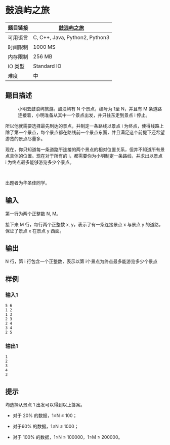 # 鼓浪屿之旅

| 题目链接 | [鼓浪屿之旅](http://xmuoj.com/problem/FTCT-48) |
| --- | --- |
| 可用语言 | C, C++, Java, Python2, Python3 |
| 时间限制 | 1000 MS |
| 内存限制 | 256 MB |
| IO 类型 | Standard IO |
| 难度 | 中 |

## 题目描述

<p style="margin-left: 40px;">小明去鼓浪屿旅游。鼓浪屿有 N 个景点，编号为 1至 N，并且有 M 条道路连接着，小明准备从其中一个景点出发，并只往东走到景点 i 停止。</p><p>所以他就需要选择最先到达的景点，并制定一条路线以景点 i 为终点，使得线路上除了第一个景点，每个景点都在路线前一个景点东面，并且满足这个前提下还希望游览的景点尽量多。</p><p>现在，你只知道每一条道路所连接的两个景点的相对位置关系，但并不知道所有景点具体的位置。现在对于所有的 i，都需要你为小明制定一条路线，并求出以景点 i 为终点最多能够游览多少个景点。</p><p><br /></p><p>出题者为华圣佳同学。</p>

## 输入

<p>第一行为两个正整数 N, M。</p><p>接下来 M 行，每行两个正整数 x, y，表示了有一条连接景点 x 与景点 y 的道路，保证了景点 x 在景点 y 西面。</p>

## 输出

<p>N 行，第 i 行包含一个正整数，表示以第 i个景点为终点最多能游览多少个景点<br /></p>

## 样例

### 输入1

```
5 6
1 2
1 3
2 3
2 4
3 4
2 5
```

### 输出1

```
1
2
3
4
3
```

## 提示

<p>均选择从景点 1 出发可以得到以上答案。</p><ul><li><p>对于 20% 的数据，1<span style="color: rgb(51, 51, 51);">≤</span>N ≤ 100；</p></li><li><p>对于60% 的数据，1<span style="color: rgb(51, 51, 51);">≤</span>N ≤ 1000；</p></li><li><p>对于 100% 的数据，1<span style="color: rgb(51, 51, 51);">≤</span>N ≤ 100000，1<span style="color: rgb(51, 51, 51);">≤</span>M ≤ 200000。</p></li></ul>

